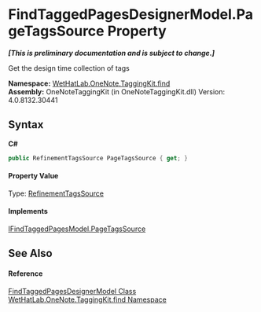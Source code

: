 # FindTaggedPagesDesignerModel.PageTagsSource Property 
 _**\[This is preliminary documentation and is subject to change.\]**_

Get the design time collection of tags

**Namespace:**&nbsp;<a href="0e3a8efd-07d2-1709-b1cd-709153222081">WetHatLab.OneNote.TaggingKit.find</a><br />**Assembly:**&nbsp;OneNoteTaggingKit (in OneNoteTaggingKit.dll) Version: 4.0.8132.30441

## Syntax

**C#**<br />
``` C#
public RefinementTagsSource PageTagsSource { get; }
```


#### Property Value
Type: <a href="d7211135-5356-9b91-8953-931edc03290b">RefinementTagsSource</a>

#### Implements
<a href="2442b744-3ceb-5a8b-319b-61d147d861cd">IFindTaggedPagesModel.PageTagsSource</a><br />

## See Also


#### Reference
<a href="d7a56022-2fb3-d50d-038d-a3a5d1d49fe2">FindTaggedPagesDesignerModel Class</a><br /><a href="0e3a8efd-07d2-1709-b1cd-709153222081">WetHatLab.OneNote.TaggingKit.find Namespace</a><br />